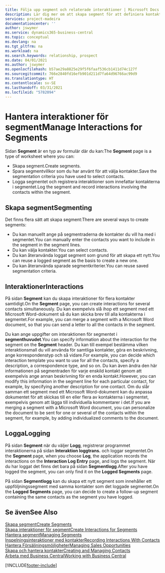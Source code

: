 ```yaml
---
title: Följa upp segment och relaterade interaktioner | Microsoft Docs
description: Lär dig mer om att skapa segment för att definiera kontaktgrupper och ange interaktioner för segment.
services: project-madeira
documentationcenter: ''
author: jswymer
ms.service: dynamics365-business-central
ms.topic: conceptual
ms.devlang: na
ms.tgt_pltfrm: na
ms.workload: na
ms.search.keywords: relationship, prospect
ms.date: 04/01/2021
ms.author: jswymer
ms.openlocfilehash: b57ae29a8825e29f5f6faaf536cb1411d74c127f
ms.sourcegitcommit: 766e2840fd16efb901d211d7fa64d96766ac99d9
ms.translationtype: HT
ms.contentlocale: sv-SE
ms.lasthandoff: 03/31/2021
ms.locfileid: "5782094"
---
```

# <a name="manage-interactions-for-segments"></a><span data-ttu-id="08375-103">Hantera interaktioner för segment</span><span class="sxs-lookup"><span data-stu-id="08375-103">Manage Interactions for Segments</span></span>
<span data-ttu-id="08375-104">Sidan **Segment** är en typ av formulär där du kan:</span><span class="sxs-lookup"><span data-stu-id="08375-104">The **Segment** page is a type of worksheet where you can:</span></span>

* <span data-ttu-id="08375-105">Skapa segment.</span><span class="sxs-lookup"><span data-stu-id="08375-105">Create segments.</span></span>
* <span data-ttu-id="08375-106">Spara segmentvillkor som du har använt för att välja kontakter.</span><span class="sxs-lookup"><span data-stu-id="08375-106">Save the segmentation criteria you have used to select contacts.</span></span>
* <span data-ttu-id="08375-107">Logga segmentet och registrera interaktioner som innefattar kontakterna i segmentet.</span><span class="sxs-lookup"><span data-stu-id="08375-107">Log the segment and record interactions involving the contacts within the segment.</span></span>

## <a name="segmenting"></a><span data-ttu-id="08375-108">Skapa segment</span><span class="sxs-lookup"><span data-stu-id="08375-108">Segmenting</span></span>
<span data-ttu-id="08375-109">Det finns flera sätt att skapa segment:</span><span class="sxs-lookup"><span data-stu-id="08375-109">There are several ways to create segments:</span></span>

* <span data-ttu-id="08375-110">Du kan manuellt ange på segmentraderna de kontakter du vill ha med i segmentet.</span><span class="sxs-lookup"><span data-stu-id="08375-110">You can manually enter the contacts you want to include in the segment in the segment lines.</span></span>
* <span data-ttu-id="08375-111">Du kan välja kontakter.</span><span class="sxs-lookup"><span data-stu-id="08375-111">You can select contacts.</span></span>
* <span data-ttu-id="08375-112">Du kan återanvända loggat segment som grund för att skapa ett nytt.</span><span class="sxs-lookup"><span data-stu-id="08375-112">You can reuse a logged segment as the basis to create a new one.</span></span>
* <span data-ttu-id="08375-113">Du kan återanvända sparade segmentkriterier.</span><span class="sxs-lookup"><span data-stu-id="08375-113">You can reuse saved segmentation criteria.</span></span>

## <a name="interactions"></a><span data-ttu-id="08375-114">Interaktioner</span><span class="sxs-lookup"><span data-stu-id="08375-114">Interactions</span></span>
<span data-ttu-id="08375-115">På sidan **Segment** kan du skapa interaktioner för flera kontakter samtidigt.</span><span class="sxs-lookup"><span data-stu-id="08375-115">On the **Segment** page, you can create interactions for several contacts simultaneously.</span></span> <span data-ttu-id="08375-116">Du kan exempelvis slå ihop ett segment med ett Microsoft Word-dokument så du kan skicka brev till alla kontakterna i segmentet.</span><span class="sxs-lookup"><span data-stu-id="08375-116">For example, you can merge a segment with a Microsoft Word document, so that you can send a letter to all the contacts in the segment.</span></span>

<span data-ttu-id="08375-117">Du kan ange uppgifter om interaktionen för segmentet i **segmenthuvudet**.</span><span class="sxs-lookup"><span data-stu-id="08375-117">You can specify information about the interaction for the segment on the **Segment** header.</span></span> <span data-ttu-id="08375-118">Du kan till exempel bestämma vilken interaktionsmall du vill använda för samtliga kontakter, göra en beskrivning, ange korrespondenstyp och så vidare.</span><span class="sxs-lookup"><span data-stu-id="08375-118">For example, you can decide which interaction template you want to use for all the contacts, specify a description, a correspondence type, and so on.</span></span> <span data-ttu-id="08375-119">Du kan även ändra den här informationen på segmentraden för varje enskild kontakt genom att exempelvis ange annan beskrivning för en enda kontakt.</span><span class="sxs-lookup"><span data-stu-id="08375-119">However, you can modify this information in the segment line for each particular contact, for example, by specifying another description for one contact.</span></span> <span data-ttu-id="08375-120">Om du slår samman ett segment med ett Microsoft Word-dokument kan du anpassa dokumentet för att skickas till en eller flera av kontakterna i segmentet, exempelvis genom att lägga till individuella kommentarer i det.</span><span class="sxs-lookup"><span data-stu-id="08375-120">If you are merging a segment with a Microsoft Word document, you can personalize the document to be sent for one or several of the contacts within the segment, for example, by adding individualized comments to the document.</span></span>

## <a name="logging"></a><span data-ttu-id="08375-121">Logga</span><span class="sxs-lookup"><span data-stu-id="08375-121">Logging</span></span>
<span data-ttu-id="08375-122">På sidan **Segment** när du väljer **Logg**, registrerar programmet interaktionerna på sidan **Interaktion loggtrans.** och loggar segmentet.</span><span class="sxs-lookup"><span data-stu-id="08375-122">On the **Segment** page, when you choose **Log**, the application records the interactions on the **Interaction Log Entry** page, and logs the segment.</span></span> <span data-ttu-id="08375-123">När du har loggat det finns det bara på sidan **Segmentlogg**.</span><span class="sxs-lookup"><span data-stu-id="08375-123">After you have logged the segment, you can only find it on the **Logged Segments** page.</span></span>

<span data-ttu-id="08375-124">På sidan **Segmentlogg** kan du skapa ett nytt segment som innehåller ett uppföljningssegment med samma kontakter som det loggade segmentet.</span><span class="sxs-lookup"><span data-stu-id="08375-124">On the **Logged Segments** page, you can decide to create a follow-up segment containing the same contacts as the segment you have logged.</span></span>

## <a name="see-also"></a><span data-ttu-id="08375-125">Se även</span><span class="sxs-lookup"><span data-stu-id="08375-125">See Also</span></span>
[<span data-ttu-id="08375-126">Skapa segment</span><span class="sxs-lookup"><span data-stu-id="08375-126">Create Segments</span></span>](marketing-how-create-segment.md)  
[<span data-ttu-id="08375-127">Skapa interaktioner för segment</span><span class="sxs-lookup"><span data-stu-id="08375-127">Create Interactions for Segments</span></span>](marketing-how-create-interactions.md)  
[<span data-ttu-id="08375-128">Hantera segment</span><span class="sxs-lookup"><span data-stu-id="08375-128">Managing Segments</span></span>](marketing-segments.md)  
[<span data-ttu-id="08375-129">Inspelningsinteraktioner med kontakter</span><span class="sxs-lookup"><span data-stu-id="08375-129">Recording Interactions With Contacts</span></span>](marketing-interactions.md)  
[<span data-ttu-id="08375-130">Hantera Försäljningsmöjligheter</span><span class="sxs-lookup"><span data-stu-id="08375-130">Managing Sales Opportunities</span></span>](marketing-manage-sales-opportunities.md)  
[<span data-ttu-id="08375-131">Skapa och hantera kontakter</span><span class="sxs-lookup"><span data-stu-id="08375-131">Creating and Managing Contacts</span></span>](marketing-contacts.md)  
[<span data-ttu-id="08375-132">Arbeta med Business Central</span><span class="sxs-lookup"><span data-stu-id="08375-132">Working with Business Central</span></span>](ui-work-product.md)


[!INCLUDE[footer-include](includes/footer-banner.md)]